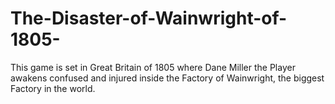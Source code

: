 # The-Disaster-of-Wainwright-of-1805-
This game is set in Great Britain of 1805 where Dane Miller the Player awakens confused and injured inside the Factory of Wainwright, the biggest Factory in the world.
